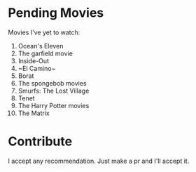 # Pending Movies
Movies I've yet to watch:

1. Ocean's Eleven
2. The garfield movie
3. Inside-Out
4. ~El Camino~
5. Borat
6. The spongebob movies
7. Smurfs: The Lost Village
8. Tenet
9. The Harry Potter movies
10. The Matrix

# Contribute

I accept any recommendation. Just make a pr and I'll accept it.
